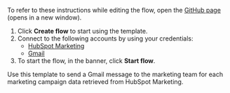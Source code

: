 To refer to these instructions while editing the flow, open the [GitHub page](https://github.com/ot4i/app-connect-templates/tree/main/resources/markdown/Send%20a%20Gmail%20message%20to%20the%20marketing%20team%20for%20each%20marketing%20campaign%20data%20retrieved%20from%20HubSpot%20Marketing_instructions.md) (opens in a new window).

1. Click **Create flow** to start using the template.
2. Connect to the following accounts by using your credentials:
   - [HubSpot Marketing](https://www.ibm.com/docs/en/app-connect/containers_cd?topic=apps-hubspot-marketing)
   - [Gmail](https://www.ibm.com/docs/en/app-connect/containers_cd?topic=apps-gmail) 
3. To start the flow, in the banner, click **Start flow**.


Use this template to send a Gmail message to the marketing team for each marketing campaign data retrieved from HubSpot Marketing.


